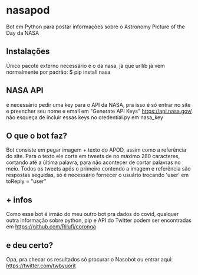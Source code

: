 # nasapod
Bot em Python para postar informações sobre o Astronomy Picture of the Day da NASA

## Instalações
Único pacote externo necessário é o da nasa, já que urllib já vem normalmente por padrão:
$ pip install nasa

## NASA API
é necessário pedir uma key para o API da NASA, pra isso é só entrar no site e preencher seu nome e email em "Generate API Keys" https://api.nasa.gov/ não esqueça de incluir essas keys no credential.py em nasa_key

## O que o bot faz?
Bot consiste em pegar imagem + texto do APOD, assim como a referência do site. Para o texto ele corta em tweets de no máximo 280 caracteres, cortando até a última palavra, para não acontecer de cortar palavras no meio. Todos os tweets após o primeiro contendo a imagem e referência são respostas seguidas, só é necessário fornecer o usuário trocando 'user' em toReply = "user"

## + infos
Como esse bot é irmão do meu outro bot pra dados do covid, qualquer outra informação sobre python, pip e API do Twitter podem ser encontradas em https://github.com/Rilufi/coronga

## e deu certo?
Opa, pra checar os resultados só procurar o Nasobot ou entrar aqui: https://twitter.com/twbyuorit
